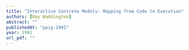 ```yaml
---
title: "Interactive Contrete Models: Mapping from Code to Execution"
authors: [Ray Waddington]
abstract: ""
publishedAt: "ppig-1991"
year: 1991
url_pdf: ""
---
```


